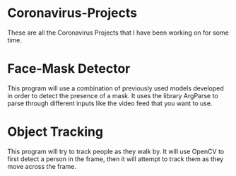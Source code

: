 # Coronavirus-Projects
These are all the Coronavirus Projects that I have been working on for some time. 

# Face-Mask Detector
This program will use a combination of previously used models developed in order to detect the presence of a mask. It uses the library ArgParse to parse through different inputs like the video feed that you want to use. 

# Object Tracking
This program will try to track people as they walk by. It will use OpenCV to first detect a person in the frame, then it will attempt to track them as they move across the frame. 
